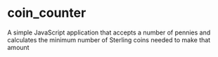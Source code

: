 coin_counter
============

A simple JavaScript application that accepts a number of pennies and calculates the minimum number of Sterling coins needed to make that amount